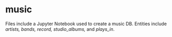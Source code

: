 # music
Files include a Jupyter Notebook used to create a music DB. Entities include *artists, bands, record, studio_albums,* and *plays_in*.
